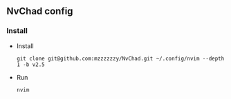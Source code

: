 ## NvChad config

### Install

- Install

  ```
  git clone git@github.com:mzzzzzzy/NvChad.git ~/.config/nvim --depth 1 -b v2.5
  ```
- Run

  ```
  nvim
  ```
